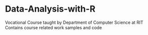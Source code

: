 # Data-Analysis-with-R
Vocational Course taught by Department of Computer Science at RIT
Contains course related work samples and code
